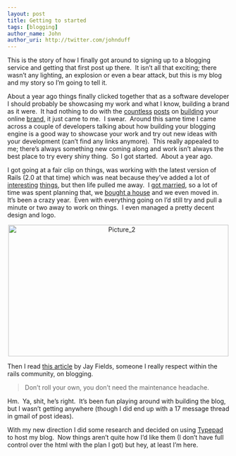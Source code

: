 ```yaml
---
layout: post
title: Getting to started
tags: [blogging]
author_name: John
author_uri: http://twitter.com/johnduff
---
```


<p>

This is the story of how I finally got around to signing up to a
blogging service and getting that first post up there.  It isn’t all
that exciting; there wasn’t any lighting, an explosion or even a bear
attack, but this is my blog and my story so I’m going to tell it.

</p>
<p>

About a year ago things finally clicked together that as a software
developer I should probably be showcasing my work and what I know,
building a brand as it were.  It had nothing to do with the
<a href="http://inspired.entrepreneur.com/2007/11/05/how-can-you-build-your-brand-with-a-blog/">countless</a>
<a href="http://kalsey.com/2003/06/build_your_brand/">posts</a> on
<a href="http://freelanceswitch.com/product-reviews/brand-yourself-a-sponsored-review-of-quicksprout/">building</a>
your online
<a href="http://www.problogger.net/archives/2007/06/09/how-to-build-your-personal-brand-through-your-blog/">brand,</a>
it just came to me.  I swear.  Around this same time I came across a
couple of developers talking about how building your blogging engine is
a good way to showcase your work and try out new ideas with your
development (can’t find any links anymore).  This really appealed to me;
there’s always something new coming along and work isn’t always the best
place to try every shiny thing.  So I got started.  About a year ago.

</p>
<p>

I got going at a fair clip on things, was working with the latest
version of Rails (2.0 at that time) which was neat because they’ve added
a lot of <a href="http://railscasts.com/episodes/81">interesting</a>
<a href="http://www.slideshare.net/brynary/whats-new-in-rails-2/">things</a>,
but then life pulled me away.  I
<a href="http://www.flickr.com/photos/27269999@N05/2820011262/">got
married</a>, so a lot of time was spent planning that, we
<a href="http://www.flickr.com/photos/27269999@N05/2737074670/in/photostream/">bought
a house</a> and we even moved in.  It’s been a crazy year.  Even with
everything going on I’d still try and pull a minute or two away to work
on things.  I even managed a pretty decent design and logo.

</p>
<center>

<img width="500" height="298" border="0" src="/images/old/design.png" title="Picture_2" alt="Picture_2" />

</center>
<p>

Then I read
<a href="http://blog.jayfields.com/2008/08/be-your-start-up.html">this
article</a> by Jay Fields, someone I really respect within the rails
community, on blogging.

</p>
<blockquote>
<p>

Don’t roll your own, you don’t need the maintenance headache.

</p>
</blockquote>
<p>

Hm.  Ya, shit, he’s right.  It’s been fun playing around with building
the blog, but I wasn’t getting anywhere (though I did end up with a 17
message thread in gmail of post ideas).

</p>
<p>

With my new direction I did some research and decided on using
<a href="http://www.typepad.com">Typepad</a> to host my blog.  Now
things aren’t quite how I’d like them (I don’t have full control over
the html with the plan I got) but hey, at least I’m here.

</p>
